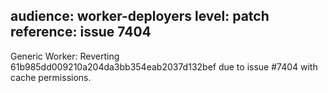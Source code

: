 audience: worker-deployers
level: patch
reference: issue 7404
---
Generic Worker: Reverting 61b985dd009210a204da3bb354eab2037d132bef due to issue #7404 with cache permissions.

